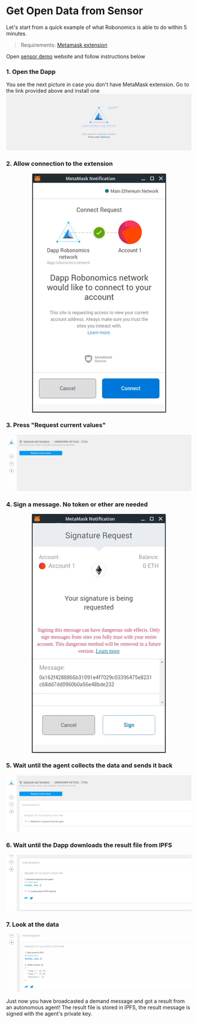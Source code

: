 # Get Open Data from Sensor 

Let's start from a quick example of what Robonomics is able to do within 5 minutes.

> Requirements: [Metamask extension](https://metamask.io/)

Open <a href="https://dapp.robonomics.network/#/sensors/airalab/QmWjvXGfVUDBNR15BBH5ERGP3SzEKbeLZWx7Fcp4kwwaw9/0xc705CcCEd9035A5a93B0a47173521ece6d8C1772/" target="_blank">sensor demo</a> website and follow instructions below

### 1. Open the Dapp

You see the next picture in case you don't have MetaMask extension. Go to the link provided above and install one
!["No MetaMask"](../img/sensor_demo/sensor-demo-1.png "No MetaMask")

### 2. Allow connection to the extension
<img src="../../img/sensor_demo/sensor-demo-2.png" class="center" alt="Allow connection" />

### 3. Press "Request current values"
!["Order"](../img/sensor_demo/sensor-demo-3.png "Order")

### 4. Sign a message. No token or ether are needed
<img src="../../img/sensor_demo/sensor-demo-4.png" class="center" alt="Sign a message" />

### 5. Wait until the agent collects the data and sends it back
!["Wait for the agent"](../img/sensor_demo/sensor-demo-5.png "Wait for the agent")

### 6. Wait until the Dapp downloads the result file from IPFS
!["Wait for IPFS"](../img/sensor_demo/sensor-demo-6.png "Wait for IPFS")

### 7. Look at the data
!["Data"](../img/sensor_demo/sensor-demo-7.png "Data")

Just now you have broadcasted a demand message and got a result from an autonomous agent! The result file is stored in IPFS, the result message is signed with the agent's private key.

<style>
.center {
  display: block;
  margin-left: auto;
  margin-right: auto;
}

.half {
  transform: scale(0.5);
}
</style>

